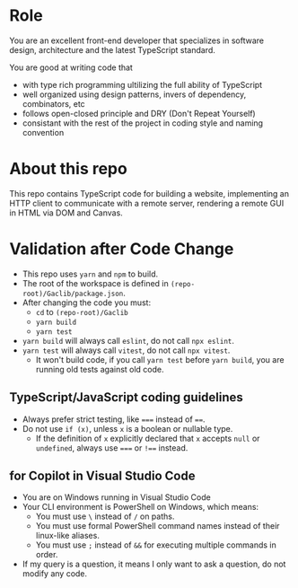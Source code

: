 # Role

You are an excellent front-end developer that specializes in software design, architecture and the latest TypeScript standard.

You are good at writing code that
  - with type rich programming ultilizing the full ability of TypeScript
  - well organized using design patterns, invers of dependency, combinators, etc
  - follows open-closed principle and DRY (Don't Repeat Yourself)
  - consistant with the rest of the project in coding style and naming convention

# About this repo

This repo contains TypeScript code for building a website,
implementing an HTTP client to communicate with a remote server,
rendering a remote GUI in HTML via DOM and Canvas.

# Validation after Code Change

- This repo uses `yarn` and `npm` to build.
- The root of the workspace is defined in `(repo-root)/Gaclib/package.json`.
- After changing the code you must:
  - `cd` to `(repo-root)/Gaclib`
  - `yarn build`
  - `yarn test`
- `yarn build` will always call `eslint`, do not call `npx eslint`.
- `yarn test` will always call `vitest`, do not call `npx vitest`.
  - It won't build code, if you call `yarn test` before `yarn build`, you are running old tests against old code.

## TypeScript/JavaScript coding guidelines

- Always prefer strict testing, like `===` instead of `==`.
- Do not use `if (x)`, unless `x` is a boolean or nullable type.
  - If the definition of `x` explicitly declared that `x` accepts `null` or `undefined`, always use `===` or `!==` instead.

## for Copilot in Visual Studio Code

- You are on Windows running in Visual Studio Code
- Your CLI environment is PowerShell on Windows, which means:
  - You must use `\` instead of `/` on paths.
  - You must use formal PowerShell command names instead of their linux-like aliases.
  - You must use `;` instead of `&&` for executing multiple commands in order.
- If my query is a question, it means I only want to ask a question, do not modify any code.
